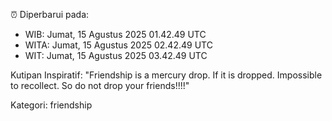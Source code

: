 ⏰ Diperbarui pada:
- WIB: Jumat, 15 Agustus 2025 01.42.49 UTC
- WITA: Jumat, 15 Agustus 2025 02.42.49 UTC
- WIT: Jumat, 15 Agustus 2025 03.42.49 UTC

Kutipan Inspiratif:
"Friendship is a mercury drop. If it is dropped. Impossible to recollect. So do not drop your friends!!!!"


Kategori: friendship

